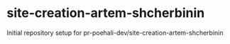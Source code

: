 # site-creation-artem-shcherbinin

Initial repository setup for pr-poehali-dev/site-creation-artem-shcherbinin